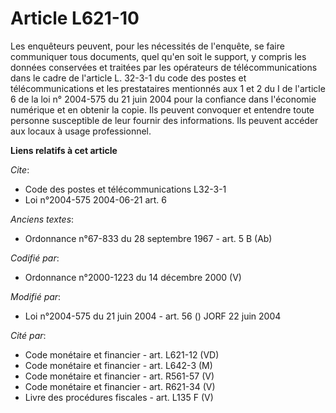 # Article L621-10

Les enquêteurs peuvent, pour les nécessités de l'enquête, se faire communiquer tous documents, quel qu'en soit le support, y
compris les données conservées et traitées par les opérateurs de télécommunications dans le cadre de l'article L. 32-3-1 du
code des postes et télécommunications et les prestataires mentionnés aux 1 et 2 du I de l'article 6 de la loi n° 2004-575 du
21 juin 2004 pour la confiance dans l'économie numérique et en obtenir la copie. Ils peuvent convoquer et entendre toute
personne susceptible de leur fournir des informations. Ils peuvent accéder aux locaux à usage professionnel.

**Liens relatifs à cet article**

_Cite_:

  - Code des postes et télécommunications L32-3-1
  - Loi n°2004-575 2004-06-21 art. 6

_Anciens textes_:

  - Ordonnance n°67-833 du 28 septembre 1967 - art. 5 B (Ab)

_Codifié par_:

  - Ordonnance n°2000-1223 du 14 décembre 2000 (V)

_Modifié par_:

  - Loi n°2004-575 du 21 juin 2004 - art. 56 () JORF 22 juin 2004

_Cité par_:

  - Code monétaire et financier - art. L621-12 (VD)
  - Code monétaire et financier - art. L642-3 (M)
  - Code monétaire et financier - art. R561-57 (V)
  - Code monétaire et financier - art. R621-34 (V)
  - Livre des procédures fiscales - art. L135 F (V)
